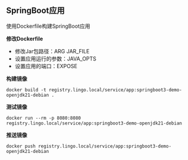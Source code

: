 ## SpringBoot应用

使用Dockerfile构建SpringBoot应用



**修改Dockerfile**

- 修改Jar包路径：ARG JAR_FILE
- 设置应用运行的参数：JAVA_OPTS
- 设置应用的端口：EXPOSE

**构建镜像**

```shell
docker build -t registry.lingo.local/service/app:springboot3-demo-openjdk21-debian .
```

**测试镜像**

```shell
docker run --rm -p 8080:8080 registry.lingo.local/service/app:springboot3-demo-openjdk21-debian
```

**推送镜像**

```shell
docker push registry.lingo.local/service/app:springboot3-demo-openjdk21-debian
```

